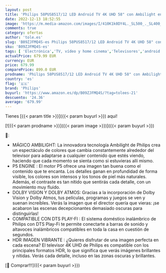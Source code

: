 ```yaml
---
layout: post
title: 'Philips 58PUS8517/12 LED Android TV 4K UHD 58" con Ambilight en 3 Lados  Principales formatos HDR compatibles  P5 Picture Engine  Compatible con Google Assistance y Alexa  2022'
date: 2022-12-13 18:52:55
image: 'https://m.media-amazon.com/images/I/410K1k0DY4L._SL500_._SL400_.jpg'
comments: true
category: ofertas
author: 'tole.es'
slug: 'B09ZJFMQ4S-es Philips 58PUS8517/12 LED Android TV 4K UHD 58" con...'
sku: 'B09ZJFMQ4S-es'
tags: [ 'Electrónica','TV, vídeo y home cinema','Televisores','android','philips','🇪🇸', ]
actualPrice: 679.99 EUR
currency: EUR
price: 679.99
comparePrice: 899.0 EUR
prodname: 'Philips 58PUS8517/12 LED Android TV 4K UHD 58" con Ambilight en 3 Lados  Principales formatos HDR compatibles  P5 Picture Engine  Compatible con Google Assistance y Alexa  2022'
country: 'es'
flag: '🇪🇸'
brand: 'Philips'
buyurl: 'https://www.amazon.es/dp/B09ZJFMQ4S/?tag=tolees-21'
descuento: '24.36'
average: '679.99'
---
```


Tienes [{{< param title >}}]({{< param buyurl >}}) aqui!

[![{{< param prodname >}}]({{< param image >}})]({{< param buyurl >}})

🔎:

- MÁGICO AMBILIGHT: La innovadora tecnología Ambilight de Philips crea un espectáculo de colores que cambia constantemente alrededor del televisor para adaptarse a cualquier contenido que estés viendo, haciendo que cada momento se sienta como si estuvieras allí mismo.
- P5 ENGINE : El motor P5 ofrece una imagen tan buena como el contenido que te encanta. Los detalles ganan en profundidad de forma visible, los colores son intensos y los tonos de piel más naturales. Además, el contraste es tan nítido que sentirás cada detalle, con un movimiento muy fluido.
- DOLBY VISION Y DOLBY ATMOS: Gracias a la incorporación de Dolby Vision y Dolby Atmos, tus películas, programas y juegos se ven y suenan increíbles. Verás la imagen que el director quería que vieras: ¡se acabaron las escenas decepcionantes demasiado oscuras para distinguirlas!
- COMPATIBLE CON DTS PLAY-FI : El sistema doméstico inalámbrico de Philips con DTS Play-Fi te permite conectarte a barras de sonido y altavoces inalámbricos compatibles en toda la casa en cuestión de segundos.
- HDR IMAGEN VIBRANTE : ¿Quieres disfrutar de una imagen perfecta en cada escena? El televisor 4K UHD de Philips es compatible con los principales formatos HDR, lo que significa que verás imágenes brillantes y nítidas. Verás cada detalle, incluso en las zonas oscuras y brillantes.

[🛒 Comprar!!!]({{< param buyurl >}})
